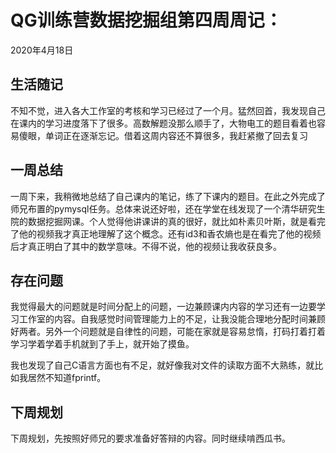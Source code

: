 # QG训练营数据挖掘组第四周周记：
2020年4月18日

## 生活随记

不知不觉，进入各大工作室的考核和学习已经过了一个月。猛然回首，我发现自己在课内的学习进度落下了很多。高数解题没那么顺手了，大物电工的题目看着也容易傻眼，单词正在逐渐忘记。借着这周内容还不算很多，我赶紧撤了回去复习

## 一周总结

一周下来，我稍微地总结了自己课内的笔记，练了下课内的题目。在此之外完成了师兄布置的pymysql任务。总体来说还好啦，还在学堂在线发现了一个清华研究生院的数据挖掘网课。个人觉得他讲课讲的真的很好，就比如朴素贝叶斯，就是看完了他的视频我才真正地理解了这个概念。还有id3和香农熵也是在看完了他的视频后才真正明白了其中的数学意味。不得不说，他的视频让我收获良多。

## 存在问题

我觉得最大的问题就是时间分配上的问题，一边兼顾课内内容的学习还有一边要学习工作室的内容。自我感觉时间管理能力上的不足，让我没能合理地分配时间兼顾好两者。另外一个问题就是自律性的问题，可能在家就是容易怠惰，打码打着打着学习学着学着手机就到了手上，就开始了摸鱼。

我也发现了自己C语言方面也有不足，就好像我对文件的读取方面不大熟练，就比如我居然不知道fprintf。

## 下周规划

下周规划，先按照好师兄的要求准备好答辩的内容。同时继续啃西瓜书。
